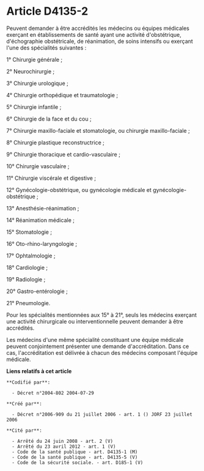 # Article D4135-2

Peuvent demander à être accrédités les médecins ou équipes médicales exerçant en établissements de santé ayant une activité
d'obstétrique, d'échographie obstétricale, de réanimation, de soins intensifs ou exerçant l'une des spécialités suivantes :

1° Chirurgie générale ;

2° Neurochirurgie ;

3° Chirurgie urologique ;

4° Chirurgie orthopédique et traumatologie ;

5° Chirurgie infantile ;

6° Chirurgie de la face et du cou ;

7° Chirurgie maxillo-faciale et stomatologie, ou chirurgie maxillo-faciale ;

8° Chirurgie plastique reconstructrice ;

9° Chirurgie thoracique et cardio-vasculaire ;

10° Chirurgie vasculaire ;

11° Chirurgie viscérale et digestive ;

12° Gynécologie-obstétrique, ou gynécologie médicale et gynécologie-obstétrique ;

13° Anesthésie-réanimation ;

14° Réanimation médicale ;

15° Stomatologie ;

16° Oto-rhino-laryngologie ;

17° Ophtalmologie ;

18° Cardiologie ;

19° Radiologie ;

20° Gastro-entérologie ;

21° Pneumologie.

Pour les spécialités mentionnées aux 15° à 21°, seuls les médecins exerçant une activité chirurgicale ou interventionnelle
peuvent demander à être accrédités.

Les médecins d'une même spécialité constituant une équipe médicale peuvent conjointement présenter une demande
d'accréditation. Dans ce cas, l'accréditation est délivrée à chacun des médecins composant l'équipe médicale.

**Liens relatifs à cet article**

	**Codifié par**:

	  - Décret n°2004-802 2004-07-29

	**Créé par**:

	  - Décret n°2006-909 du 21 juillet 2006 - art. 1 () JORF 23 juillet 2006

	**Cité par**:

	  - Arrêté du 24 juin 2008 - art. 2 (V)
	  - Arrêté du 23 avril 2012 - art. 1 (V)
	  - Code de la santé publique - art. D4135-1 (M)
	  - Code de la santé publique - art. D4135-5 (V)
	  - Code de la sécurité sociale. - art. D185-1 (V)
